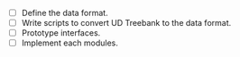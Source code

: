 - [ ] Define the data format.
- [ ] Write scripts to convert UD Treebank to the data format.
- [ ] Prototype interfaces.
- [ ] Implement each modules.
